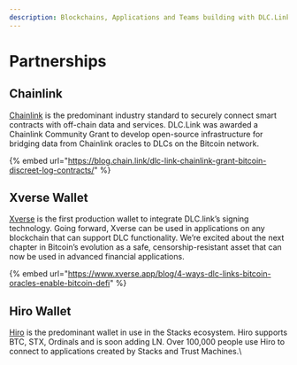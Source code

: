 ```yaml
---
description: Blockchains, Applications and Teams building with DLC.Link
---
```


# Partnerships

## Chainlink

[Chainlink](https://chain.link/) is the predominant industry standard to securely connect smart contracts with off-chain data and services. DLC.Link was awarded a Chainlink Community Grant to develop open-source infrastructure for bridging data from Chainlink oracles to DLCs on the Bitcoin network.

{% embed url="https://blog.chain.link/dlc-link-chainlink-grant-bitcoin-discreet-log-contracts/" %}

## Xverse Wallet

[Xverse](http://www.xverse.app/) is the first production wallet to integrate DLC.link’s signing technology. Going forward, Xverse can be used in applications on any blockchain that can support DLC functionality. We’re excited about the next chapter in Bitcoin’s evolution as a safe, censorship-resistant asset that can now be used in advanced financial applications.

{% embed url="https://www.xverse.app/blog/4-ways-dlc-links-bitcoin-oracles-enable-bitcoin-defi" %}

## Hiro Wallet

[Hiro](https://wallet.hiro.so/) is the predominant wallet in use in the Stacks ecosystem. Hiro supports BTC, STX, Ordinals and is soon adding LN. Over 100,000 people use Hiro to connect to applications created by Stacks and Trust Machines.\


